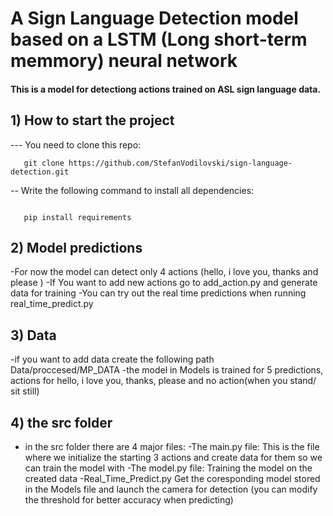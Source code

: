 # A Sign Language Detection model based on a LSTM (Long short-term memmory) neural network 
#### This is a model for detectiong actions trained on ASL sign language data.
## 1) How to start the project
   --- You need to clone this repo:
````
   git clone https://github.com/StefanVodilovski/sign-language-detection.git
````
   -- Write the following command to install all dependencies:
````

   pip install requirements

````
## 2) Model predictions
   -For now the model can detect only 4 actions (hello, i love you, thanks and please )
   -If You want to add new actions go to add_action.py and generate data for training
   -You can try out the real time predictions when running real_time_predict.py

## 3) Data
   -if you want to add data create the following path Data/proccesed/MP_DATA
   -the model in Models is trained for 5 predictions, actions for hello, i love you, thanks, please and no action(when you stand/ sit still)

## 4) the src folder
   - in the src folder there are 4 major files:
      -The main.py file:
      This is the file where we initialize the starting 3 actions and create data for them so we can train the model with
      -The model.py file:
         Training the model on the created data
      -Real_Time_Predict.py
         Get the coresponding model stored in the Models file and launch the camera for detection (you can modify the threshold for better accuracy when predicting) 
